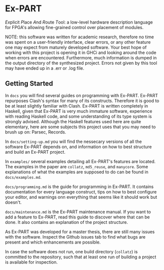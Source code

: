 # Ex-PART

*Ex*plicit *P*lace *A*nd *R*oute *T*ool: a low-level hardware description language for FPGA's allowing fine-grained control over placement of modules.

NOTE: this software was written for academic research, therefore no time was spent on a user-friendly interface, clear errors, or any other feature one may expect from maturely developed software. Your best hope of working with this project is opening it in GHCi and looking around the code when errors are encountered. Furthermore, much information is dumped in the output directory of the synthesized project. Errors not given by this tool may have ended up in a .err or .log file. 

## Getting Started

In `docs` you will find several guides on programming with Ex-PART. Ex-PART repurposes Clash's syntax for many of its constructs. Therefore it is good to be at least slightly familiar with Clash. Ex-PART is written completely in Haskell, given that Ex-PART is very much immature software, experience with reading Haskell code, and some understanding of its type system is strongly advised. Although the Haskell features used here are quite elementary, here are some subjects this project uses that you may need to brush up on: Parsec, Records.

In `docs/setting-up.md` you will find the nessecary versions of all the software Ex-PART depends on, and information on how to best structure and build an Ex-PART project.

In `examples/` several examples detailing all Ex-PART's features are located. The examples in the paper are `collatz`, `md5_reuse`, and `manycore`. Some explanations of what the examples are supposed to do can be found in `docs/examples.md`.

`docs/programming.md` is the guide for programming in Ex-PART. It contains documentation for every language construct, tips on how to best configure your editor, and warnings onn everything that seems like it should work but doesn't.

`docs/maintenance.md` is the Ex-PART maintenance manual. If you want to add a feature to Ex-PART, read this guide to discover where that can be done. It also contains an explanation of the project structure.

As Ex-PART was developed for a master thesis, there are still many issues with the software. Inspect the Github issues tab to find what bugs are present and which enhancements are possible.

In case the software does not run, one build directory (`collatz`) is committed to the repository, such that at least one run of building a project is available for inspection.
